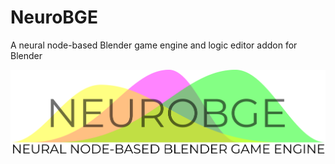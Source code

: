# NeuroBGE
A neural node-based Blender game engine and logic editor addon for Blender

![NeuroBGE Logo](images/logo.png)
